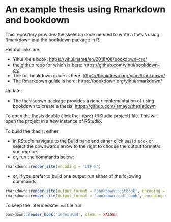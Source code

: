 # An example thesis using Rmarkdown and bookdown

This repository provides the skeleton code needed to write a thesis using Rmarkdown and the bookdown package in R.

Helpful links are:

* Yihui Xie's book: https://yihui.name/en/2018/08/bookdown-crc/
* the github repo for which is here: https://github.com/yihui/bookdown-crc 
* The full bookdown guide is here: https://bookdown.org/yihui/bookdown/
* The Rmarkdown guide is here: https://bookdown.org/yihui/rmarkdown/

Update:

* The thesisdown package provides a richer implementation of using bookdown to create a thesis: https://github.com/ismayc/thesisdown

To open the thesis double click the `.Rproj` (RStudio project) file. This will open the project in a new instance of RStudio.

To build the thesis, either

* in RStudio navigate to the Build pane and either click `Build Book` or select the downwards arrow to the right to choose the output format/s you require.
* or, run the commands below:
```r
rmarkdown::render_site(encoding = 'UTF-8')
```
* or, if you prefer to build one output run either of the following commands.
```r
rmarkdown::render_site(output_format = 'bookdown::gitbook', encoding = 'UTF-8')
rmarkdown::render_site(output_format = 'bookdown::pdf_book', encoding = 'UTF-8')
```

To keep the intermediate `.md` file run:
```r
bookdown::render_book('index.Rmd', clean = FALSE)
```
